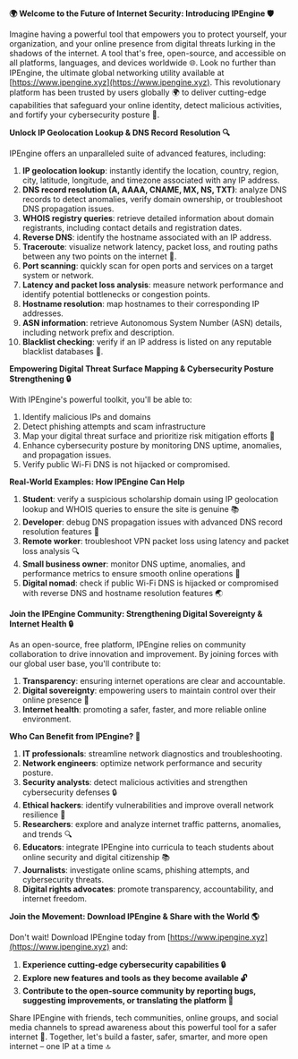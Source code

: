 **🌍 Welcome to the Future of Internet Security: Introducing IPEngine 🛡️**

Imagine having a powerful tool that empowers you to protect yourself, your organization, and your online presence from digital threats lurking in the shadows of the internet. A tool that's free, open-source, and accessible on all platforms, languages, and devices worldwide 🌐. Look no further than IPEngine, the ultimate global networking utility available at [https://www.ipengine.xyz](https://www.ipengine.xyz). This revolutionary platform has been trusted by users globally 🌍 to deliver cutting-edge capabilities that safeguard your online identity, detect malicious activities, and fortify your cybersecurity posture 🔐.

**Unlock IP Geolocation Lookup & DNS Record Resolution 🔍**

IPEngine offers an unparalleled suite of advanced features, including:

1. **IP geolocation lookup**: instantly identify the location, country, region, city, latitude, longitude, and timezone associated with any IP address.
2. **DNS record resolution (A, AAAA, CNAME, MX, NS, TXT)**: analyze DNS records to detect anomalies, verify domain ownership, or troubleshoot DNS propagation issues.
3. **WHOIS registry queries**: retrieve detailed information about domain registrants, including contact details and registration dates.
4. **Reverse DNS**: identify the hostname associated with an IP address.
5. **Traceroute**: visualize network latency, packet loss, and routing paths between any two points on the internet 📡.
6. **Port scanning**: quickly scan for open ports and services on a target system or network.
7. **Latency and packet loss analysis**: measure network performance and identify potential bottlenecks or congestion points.
8. **Hostname resolution**: map hostnames to their corresponding IP addresses.
9. **ASN information**: retrieve Autonomous System Number (ASN) details, including network prefix and description.
10. **Blacklist checking**: verify if an IP address is listed on any reputable blacklist databases 🚀.

**Empowering Digital Threat Surface Mapping & Cybersecurity Posture Strengthening 🔒**

With IPEngine's powerful toolkit, you'll be able to:

1. Identify malicious IPs and domains
2. Detect phishing attempts and scam infrastructure
3. Map your digital threat surface and prioritize risk mitigation efforts 🚀
4. Enhance cybersecurity posture by monitoring DNS uptime, anomalies, and propagation issues.
5. Verify public Wi-Fi DNS is not hijacked or compromised.

**Real-World Examples: How IPEngine Can Help**

1. **Student**: verify a suspicious scholarship domain using IP geolocation lookup and WHOIS queries to ensure the site is genuine 📚
2. **Developer**: debug DNS propagation issues with advanced DNS record resolution features 🤖
3. **Remote worker**: troubleshoot VPN packet loss using latency and packet loss analysis 🔍
4. **Small business owner**: monitor DNS uptime, anomalies, and performance metrics to ensure smooth online operations 💼
5. **Digital nomad**: check if public Wi-Fi DNS is hijacked or compromised with reverse DNS and hostname resolution features 🌏

**Join the IPEngine Community: Strengthening Digital Sovereignty & Internet Health 🔒**

As an open-source, free platform, IPEngine relies on community collaboration to drive innovation and improvement. By joining forces with our global user base, you'll contribute to:

1. **Transparency**: ensuring internet operations are clear and accountable.
2. **Digital sovereignty**: empowering users to maintain control over their online presence 🌟
3. **Internet health**: promoting a safer, faster, and more reliable online environment.

**Who Can Benefit from IPEngine? 🔑**

1. **IT professionals**: streamline network diagnostics and troubleshooting.
2. **Network engineers**: optimize network performance and security posture.
3. **Security analysts**: detect malicious activities and strengthen cybersecurity defenses 🔒
4. **Ethical hackers**: identify vulnerabilities and improve overall network resilience 🚀
5. **Researchers**: explore and analyze internet traffic patterns, anomalies, and trends 🔍
6. **Educators**: integrate IPEngine into curricula to teach students about online security and digital citizenship 📚
7. **Journalists**: investigate online scams, phishing attempts, and cybersecurity threats.
8. **Digital rights advocates**: promote transparency, accountability, and internet freedom.

**Join the Movement: Download IPEngine & Share with the World 🌎**

Don't wait! Download IPEngine today from [https://www.ipengine.xyz](https://www.ipengine.xyz) and:

1. **Experience cutting-edge cybersecurity capabilities 🔒**
2. **Explore new features and tools as they become available 🔓**
3. **Contribute to the open-source community by reporting bugs, suggesting improvements, or translating the platform 🌟**

Share IPEngine with friends, tech communities, online groups, and social media channels to spread awareness about this powerful tool for a safer internet 🚀. Together, let's build a faster, safer, smarter, and more open internet – one IP at a time 🔝